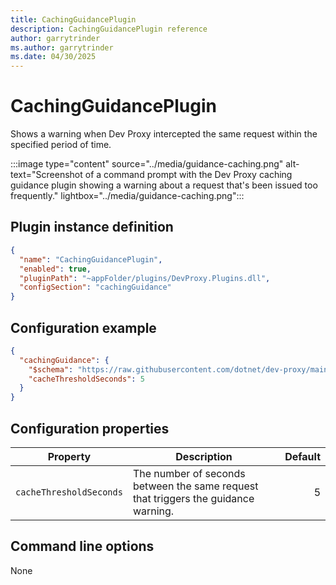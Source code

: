 ```yaml
---
title: CachingGuidancePlugin
description: CachingGuidancePlugin reference
author: garrytrinder
ms.author: garrytrinder
ms.date: 04/30/2025
---
```


# CachingGuidancePlugin

Shows a warning when Dev Proxy intercepted the same request within the specified period of time.

:::image type="content" source="../media/guidance-caching.png" alt-text="Screenshot of a command prompt with the Dev Proxy caching guidance plugin showing a warning about a request that's been issued too frequently." lightbox="../media/guidance-caching.png":::

## Plugin instance definition

```json
{
  "name": "CachingGuidancePlugin",
  "enabled": true,
  "pluginPath": "~appFolder/plugins/DevProxy.Plugins.dll",
  "configSection": "cachingGuidance"
}
```

## Configuration example

```json
{
  "cachingGuidance": {
    "$schema": "https://raw.githubusercontent.com/dotnet/dev-proxy/main/schemas/v0.29.2/cachingguidanceplugin.schema.json",
    "cacheThresholdSeconds": 5
  }
}
```

## Configuration properties

| Property | Description | Default |
|----------|-------------|--------:|
| `cacheThresholdSeconds` | The number of seconds between the same request that triggers the guidance warning. | 5 |

## Command line options

None
